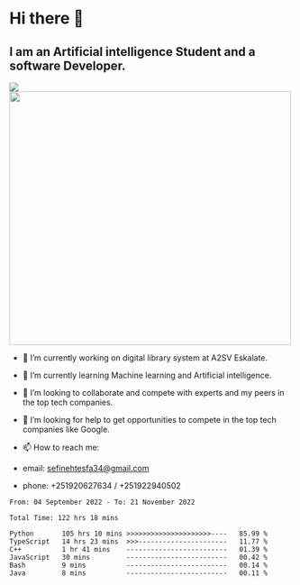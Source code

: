# Hi there 👋
## I am an Artificial intelligence Student and a software Developer.
<img src = "https://github-readme-stats.vercel.app/api?username=sefinehtesfa34&&show_icons=true&title_color=ffffff&icon_color=bb2acf&text_color=daf7dc&bg_color=151515"/>
<img src="https://wakatime.com/share/@sefinehtesfa34/ae9674e3-b462-4438-9120-52fc3d0ffbbb.png" width ="500" height = "450"/>

- 🔭 I’m currently working on digital library system at A2SV Eskalate.
- 🌱 I’m currently learning Machine learning and Artificial intelligence.
- 👯 I’m looking to collaborate and compete with experts and my peers in the top tech companies.
- 🤔 I’m looking for help to get opportunities to compete in the top tech companies like Google.

- 📫 How to reach me: 
- email: sefinehtesfa34@gmail.com
- phone: +251920627634 / +251922940502
<!--START_SECTION:waka-->

```text
From: 04 September 2022 - To: 21 November 2022

Total Time: 122 hrs 18 mins

Python       105 hrs 10 mins >>>>>>>>>>>>>>>>>>>>>----   85.99 %
TypeScript   14 hrs 23 mins  >>>----------------------   11.77 %
C++          1 hr 41 mins    -------------------------   01.39 %
JavaScript   30 mins         -------------------------   00.42 %
Bash         9 mins          -------------------------   00.14 %
Java         8 mins          -------------------------   00.11 %
```

<!--END_SECTION:waka-->
